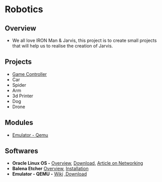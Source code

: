 # Robotics

## Overview
- We all love IRON Man & Jarvis, this project is to create small projects that will help us to realise the creation of Jarvis.

## Projects
- [Game Controller](./02-projects/GameController.md)
- Car
- Spider
- Arm
- 3d Printer
- Dog
- Drone

## Modules
- [Emulator - Qemu](./03-modules/01-qemu.md)

## Softwares
- **Oracle Linux OS -** [Overview](https://docs.oracle.com/en/learn/oracle-linux-install-rpi/#prepare-the-installation-media), [Download](https://www.oracle.com/linux/downloads/linux-arm-downloads.html), [Article on Networking](https://community.ibm.com/community/user/cloud/blogs/alexei-karve/2022/11/27/microshift-27)
- **Balena Etcher** [Overview](https://etcher.balena.io/), [Installation](https://geraldonit.com/2019/08/11/how-to-install-oracle-linux-on-a-raspberry-pi-the-easy-way/)
- **Emulator - QEMU -** [Wiki](https://wiki.qemu.org/Main_Page) ,[Download](https://qemu.weilnetz.de/w64/2023/?C=M;O=D)